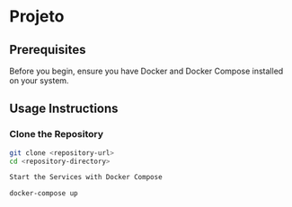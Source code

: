 # Projeto

## Prerequisites

Before you begin, ensure you have Docker and Docker Compose installed on your system.

## Usage Instructions

### Clone the Repository

```bash
git clone <repository-url>
cd <repository-directory>

Start the Services with Docker Compose

docker-compose up

